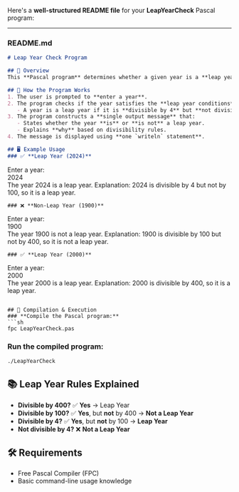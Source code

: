 Here's a **well-structured README file** for your **LeapYearCheck** Pascal program:  

---

### **README.md**  

```markdown
# Leap Year Check Program

## 📌 Overview
This **Pascal program** determines whether a given year is a **leap year** or **not**. It follows the **Gregorian calendar rules** and provides an explanation based on divisibility conditions.

## 📜 How the Program Works
1. The user is prompted to **enter a year**.
2. The program checks if the year satisfies the **leap year conditions**:
   - A year is a leap year if it is **divisible by 4** but **not divisible by 100**, **unless** it is also **divisible by 400**.
3. The program constructs a **single output message** that:
   - States whether the year **is** or **is not** a leap year.
   - Explains **why** based on divisibility rules.
4. The message is displayed using **one `writeln` statement**.

## 🖥️ Example Usage
### ✅ **Leap Year (2024)**
```
Enter a year:  
2024  
The year 2024 is a leap year. Explanation: 2024 is divisible by 4 but not by 100, so it is a leap year.
```
### ❌ **Non-Leap Year (1900)**
```
Enter a year:  
1900  
The year 1900 is not a leap year. Explanation: 1900 is divisible by 100 but not by 400, so it is not a leap year.
```
### ✅ **Leap Year (2000)**
```
Enter a year:  
2000  
The year 2000 is a leap year. Explanation: 2000 is divisible by 400, so it is a leap year.
```

## 🔧 Compilation & Execution
### **Compile the Pascal program:**
```sh
fpc LeapYearCheck.pas
```
### **Run the compiled program:**
```sh
./LeapYearCheck
```

## 📚 Leap Year Rules Explained
- **Divisible by 400?** ✅ **Yes** → Leap Year  
- **Divisible by 100?** ✅ **Yes**, but **not** by 400 → **Not a Leap Year**  
- **Divisible by 4?** ✅ **Yes**, but **not** by 100 → **Leap Year**  
- **Not divisible by 4?** ❌ **Not a Leap Year**  

## 🛠️ Requirements
- Free Pascal Compiler (FPC)  
- Basic command-line usage knowledge
